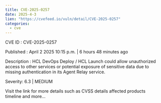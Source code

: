 ```yaml
---
title: CVE-2025-0257
date: 2025-4-3
lien: "https://cvefeed.io/vuln/detail/CVE-2025-0257"
categories:
  - cve
---
```


CVE ID : CVE-2025-0257

Published :  April 2
2025
10:15 p.m. | 6 hours
48 minutes ago

Description : HCL DevOps Deploy / HCL Launch could allow unauthorized access to other services or potential exposure of sensitive data due to missing authentication in its Agent Relay service.

Severity: 6.3 | MEDIUM

Visit the link for more details
such as CVSS details
affected products
timeline
and more...
